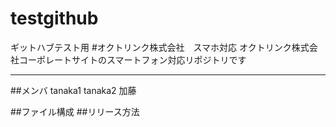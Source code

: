# testgithub
ギットハブテスト用
#オクトリンク株式会社　スマホ対応
オクトリンク株式会社コーポレートサイトのスマートフォン対応リポジトリです


---

##メンバ
tanaka1
tanaka2
加藤

##ファイル構成
##リリース方法